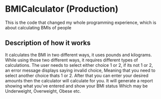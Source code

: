 # BMICalculator (Production)
This is the code that changed my whole programming experience, which is about calculating BMIs of people

## Description of how it works
It calculates the BMI in two different ways, it uses pounds and kilograms.
While using those two different ways, it requires different types of calculations.
The user needs to select either choice 1 or 2, if its not 1 or 2, an error message displays saying invalid choice,
Meaning that you need to select another choice thats 1 or 2.
After that you can enter your desired amounts then the calculator will calculate for you.
It will generate a report showing what you've entered and show your BMI status
Which may be Underweight, Overweight, Obese etc.
